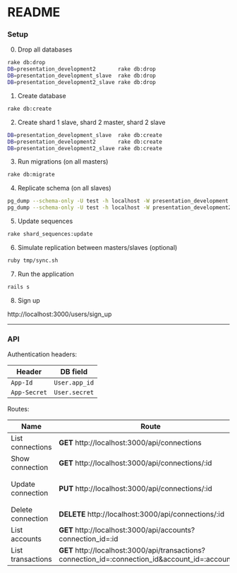 # README

### Setup

0. Drop all databases

```sh
rake db:drop
DB=presentation_development2       rake db:drop
DB=presentation_development_slave  rake db:drop
DB=presentation_development2_slave rake db:drop
```

1. Create database

```sh
rake db:create
```

2. Create shard 1 slave, shard 2 master, shard 2 slave

```sh
DB=presentation_development_slave  rake db:create
DB=presentation_development2       rake db:create
DB=presentation_development2_slave rake db:create
```

3. Run migrations (on all masters)

```sh
rake db:migrate
```

4. Replicate schema (on all slaves)

```sh
pg_dump --schema-only -U test -h localhost -W presentation_development  | psql presentation_development_slave  -U test -W -h localhost
pg_dump --schema-only -U test -h localhost -W presentation_development2 | psql presentation_development2_slave -U test -W -h localhost
```

5. Update sequences

```sh
rake shard_sequences:update
```

6. Simulate replication between masters/slaves (optional)

```sh
ruby tmp/sync.sh
```

7. Run the application

```sh
rails s
```

8. Sign up

http://localhost:3000/users/sign_up


--------------------------

### API

Authentication headers:

| Header       | DB field       |
|--------------|----------------|
| `App-Id`     | `User.app_id`  |
| `App-Secret` | `User.secret`  |


Routes:

| Name              | Route                                                                                              | Body                               |
|-------------------|----------------------------------------------------------------------------------------------------|------------------------------------|
| List connections  | **GET** http://localhost:3000/api/connections                                                      | -                                  |
| Show connection   | **GET** http://localhost:3000/api/connections/:id                                                  | -                                  |
| Update connection | **PUT** http://localhost:3000/api/connections/:id                                                  | `{ "data": { "name": "updated" }}` |
| Delete connection | **DELETE** http://localhost:3000/api/connections/:id                                               | -                                  |
| List accounts     | **GET** http://localhost:3000/api/accounts?connection_id=:id                                       | -                                  |
| List transactions | **GET** http://localhost:3000/api/transactions?connection_id=:connection_id&account_id=:account_id | -                                  |
